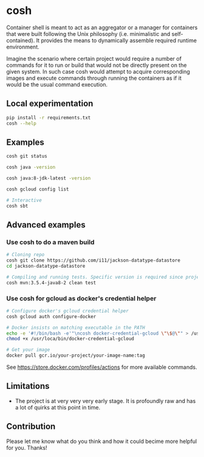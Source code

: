 # cosh

Container shell is meant to act as an aggregator or a manager for containers that were built
following the Unix philosophy (i.e. minimalistic and self-contained).
It provides the means to dynamically assemble required runtime environment.

Imagine the scenario where certain project would require a number of commands for it to run
or build that would not be directly present on the given system.
In such case cosh would attempt to acquire corresponding images and execute commands
through running the containers as if it would be the usual command execution. 

## Local experimentation
```sh
pip install -r requirements.txt
cosh --help
```

## Examples

```bash
cosh git status
```

```bash
cosh java -version
```

```bash
cosh java:8-jdk-latest -version
```

```bash
cosh gcloud config list
```

```bash
# Interactive
cosh sbt
```

## Advanced examples

### Use cosh to do a maven build
```bash
# Cloning repo
cosh git clone https://github.com/i11/jackson-datatype-datastore
cd jackson-datatype-datastore

# Compiling and running tests. Specific version is required since project depends on java8
cosh mvn:3.5.4-java8-2 clean test
```

### Use cosh for gcloud as docker's credential helper
```bash
# Configure docker's gcloud credential helper
cosh gcloud auth configure-docker

# Docker insists on matching executable in the PATH
echo -e '#!/bin/bash -e'"\ncosh docker-credential-gcloud \"\$@\"" > /usr/local/bin/docker-credential-gcloud
chmod +x /usr/loca/bin/docker-credential-gcloud

# Get your image
docker pull gcr.io/your-project/your-image-name:tag
```

See https://store.docker.com/profiles/actions for more available commands.

## Limitations

* The project is at very very very early stage. It is profoundly raw and has a lot of quirks at this point in time.

## Contribution

Please let me know what do you think and how it could becime more helpful for you. Thanks!
